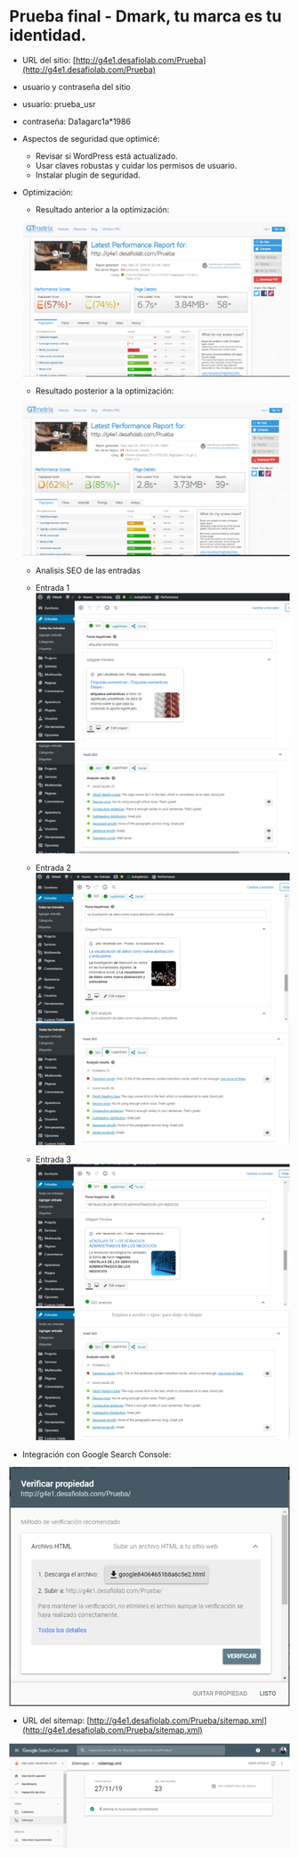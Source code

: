 # Prueba final - Dmark, tu marca es tu identidad.

- URL del sitio: [http://g4e1.desafiolab.com/Prueba](http://g4e1.desafiolab.com/Prueba)

- usuario y contraseña del sitio
- usuario: prueba_usr
- contraseña: Da1agarc1a*1986

- Aspectos de seguridad que optimicé:
	- Revisar si WordPress está actualizado.
  - Usar claves robustas y cuidar los permisos de usuario.
  - Instalar plugin de seguridad.

- Optimización:
	- Resultado anterior a la optimización:

	![](img/gtmetrix-inicial.png)

	- Resultado posterior a la optimización:

	![](img/gtmetrix-final.png)

  - Analisis SEO de las entradas
  - Entrada 1
   ![](img/SEO-entrada-1.png)
   ![](img/readability-entrada1.png)

  - Entrada 2
    ![](img/SEO-entrada2.png)
    ![](img/readability-entrada2.png)


  - Entrada 3
   ![](img/SEO-entrada3.png)
   ![](img/readability-entrada3.png)


- Integración con Google Search Console:

![](img/verificar-propiedad.png)

- URL del sitemap: [http://g4e1.desafiolab.com/Prueba/sitemap.xml](http://g4e1.desafiolab.com/Prueba/sitemap.xml)

![](img/sitemap.png)
